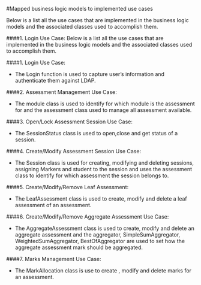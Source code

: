 #Mapped business logic models to implemented use cases

Below is a list all the use cases that are implemented in the business logic models and the associated
classes used to accomplish them. 

####1. Login Use Case:
Below is a list all the use cases that are implemented in the business logic models and the associated
classes used to accomplish them. 

####1. Login Use Case:
* The Login function is used to capture user’s information and authenticate them against LDAP.

####2. Assessment Management Use Case:
* The module class is used to identify for which module is the assessment for and the assessment class used to manage all assessment available.

####3. Open/Lock Assessment Session Use Case:
* The SessionStatus class is used to open,close and get status of a session.

####4. Create/Modify Assessment Session Use Case:
* The Session class is used for creating, modifying and deleting sessions, assigning Markers and student to the session and uses the assessment class to identify for which assessment the session belongs to.

####5. Create/Modify/Remove Leaf Assessment:
* The LeafAssessment class is used to create, modify and delete a leaf assessment of an assessment.

####6. Create/Modify/Remove Aggregate Assessment Use Case:
* The AggregateAssessment class is used to create, modify and delete an aggregate assessment and the aggregator, SimpleSumAggregator, WeightedSumAggregator, BestOfAggregator are used to set how the aggregate assessment mark should be aggregated.

####7. Marks Management Use Case:
* The MarkAllocation class is use to create , modify and delete marks for an assessment.
